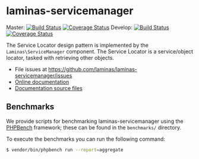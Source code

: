 # laminas-servicemanager

Master:
[![Build Status](https://travis-ci.org/laminas/laminas-servicemanager.svg?branch=master)](https://travis-ci.org/laminas/laminas-servicemanager)
[![Coverage Status](https://coveralls.io/repos/laminas/laminas-servicemanager/badge.svg?branch=master)](https://coveralls.io/r/laminas/laminas-servicemanager?branch=master)
Develop:
[![Build Status](https://travis-ci.org/laminas/laminas-servicemanager.svg?branch=develop)](https://travis-ci.org/laminas/laminas-servicemanager)
[![Coverage Status](https://coveralls.io/repos/laminas/laminas-servicemanager/badge.svg?branch=develop)](https://coveralls.io/r/laminas/laminas-servicemanager?branch=develop)

The Service Locator design pattern is implemented by the `Laminas\ServiceManager`
component. The Service Locator is a service/object locator, tasked with
retrieving other objects.

- File issues at https://github.com/laminas/laminas-servicemanager/issues
- [Online documentation](https://laminas-servicemanager.rtfd.org)
- [Documentation source files](doc/)

## Benchmarks

We provide scripts for benchmarking laminas-servicemanager using the
[PHPBench](https://github.com/phpbench/phpbench) framework; these can be
found in the `benchmarks/` directory.

To execute the benchmarks you can run the following command:

```bash
$ vendor/bin/phpbench run --report=aggregate
```

